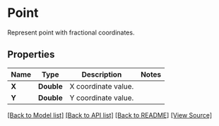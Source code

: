 # Point
Represent point with fractional coordinates.

## Properties
Name | Type | Description | Notes
------------ | ------------- | ------------- | -------------
**X** | **Double** | X coordinate value. | 
**Y** | **Double** | Y coordinate value. | 

[[Back to Model list]](../README.md#documentation-for-models) [[Back to API list]](../README.md#documentation-for-api-endpoints) [[Back to README]](../README.md) [[View Source]](../AsposePdfCloud/Models/Point.swift)

